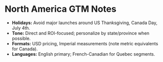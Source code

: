 # North America GTM Notes

- **Holidays:** Avoid major launches around US Thanksgiving, Canada Day, July 4th.
- **Tone:** Direct and ROI-focused; personalize by state/province when possible.
- **Formats:** USD pricing, Imperial measurements (note metric equivalents for Canada).
- **Languages:** English primary; French-Canadian for Quebec segments.
